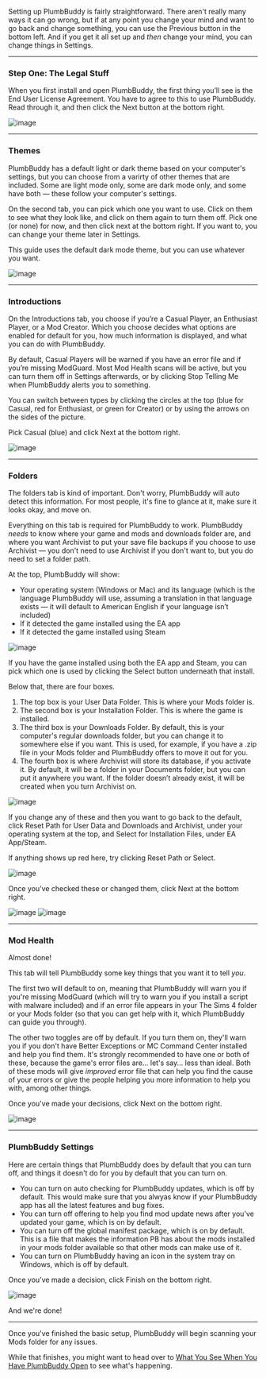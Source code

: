 Setting up PlumbBuddy is fairly straightforward. There aren't really many ways it can go wrong, but if at any point you change your mind and want to go back and change something, you can use the Previous button in the bottom left. And if you get it all set up and *then* change your mind, you can change things in Settings.

---

### Step One: The Legal Stuff

When you first install and open PlumbBuddy, the first thing you’ll see is the End User License Agreement. You have to agree to this to use PlumbBuddy. Read through it, and then click the Next button at the bottom right.

![image](/img/PB-EULA.png "An image of the top of the End User License Agreement, with the other tabs visible as a line of circles along the top")

---

### Themes

PlumbBuddy has a default light or dark theme based on your computer's settings, but you can choose from a varirty of other themes that are included. Some are light mode only, some are dark mode only, and some have both — these follow your computer's settings.

On the second tab, you can pick which one you want to use. Click on them to see what they look like, and click on them again to turn them off. Pick one (or none) for now, and then click next at the bottom right. If you want to, you can change your theme later in Settings.

This guide uses the default dark mode theme, but you can use whatever you want.

![image](/img/PB-theme-choice.png "An image of some of the theme choices available in PlumbBuddy")

---

### Introductions

On the Introductions tab, you choose if you’re a Casual Player, an Enthusiast Player, or a Mod Creator. Which you choose decides what options are enabled for default for you, how much information is displayed, and what you can do with PlumbBuddy.

By default, Casual Players will be warned if you have an error file and if you’re missing ModGuard. Most Mod Health scans will be active, but you can turn them off in Settings afterwards, or by clicking Stop Telling Me when PlumbBuddy alerts you to something.

You can switch between types by clicking the circles at the top (blue for Casual, red for Enthusiast, or green for Creator) or by using the arrows on the sides of the picture.

Pick Casual (blue) and click Next at the bottom right.

![image](/img/PB-Casual-Bob.png "An image of the Introductions tab in PlumbBuddy. At the top are instructions to use the circles or arrows to choose. Below is an image of Bob Pancakes playing a video game, with a description of a casual player in front: 'I got PlumbBuddy because I want to play The Sims 4 with mods, but without any hassles. Don't bother me with a bunch of technical mumbo-jumbo. Just keep an eye on my mods, let me know when there's a problem, and give me an easy-to-follow way to fix it.'")

---

### Folders

The folders tab is kind of important. Don't worry, PlumbBuddy will auto detect this information. For most people, it's fine to glance at it, make sure it looks okay, and move on.

Everything on this tab is required for PlumbBuddy to work. PlumbBuddy *needs* to know where your game and mods and downloads folder are, and where you want Archivist to put your save file backups if you choose to use Archivist — you don't need to use Archivist if you don't want to, but you do need to set a folder path.

At the top, PlumbBuddy will show:

* Your operating system (Windows or Mac) and its language (which is the language PlumbBuddy will use, assuming a translation in that language exists — it will default to American English if your language isn’t included) 
* If it detected the game installed using the EA app
* If it detected the game installed using Steam

![image](/img/PB-folders-OS.png "An image showing that the user is using Windows and English (Canade), with a Reset Paths button below, and the EA App, with a Select button below, and a Steam symbol to the right with no button below")

If you have the game installed using both the EA app and Steam, you can pick which one is used by clicking the Select button underneath that install.

Below that, there are four boxes.

1. The top box is your User Data Folder. This is where your Mods folder is.
2. The second box is your Installation Folder. This is where the game is installed.
3. The third box is your Downloads Folder. By default, this is your computer's regular downloads folder, but you can change it to somewhere else if you want. This is used, for example, if you have a .zip file in your Mods folder and PlumbBuddy offers to move it out for you.
4. The fourth box is where Archivist will store its database, if you activate it. By default, it will be a folder in your Documents folder, but you can put it anywhere you want. If the folder doesn’t already exist, it will be created when you turn Archivist on.

![image](/img/PB-folders-files.png "An image of the folders as described above, with a Browse button to the right end of each box")

If you change any of these and then you want to go back to the default, click Reset Path for User Data and Downloads and Archivist, under your operating system at the top, and Select for Installation Files, under EA App/Steam.

If anything shows up red here, try clicking Reset Path or Select.

![image](/img/PB-folders-error.png "An image of an invalid Download Folder path, with 'Bruh... there's not even a folder there' in red at the bottom")

Once you’ve checked these or changed them, click Next at the bottom right.

![image](/img/PB-folder-mac.png "An image of a Mac user's folder settings")
![image](/img/PB-folder-windows.png "An image of a Windows user's folder settings")

---

### Mod Health

Almost done!

This tab will tell PlumbBuddy some key things that you want it to tell *you*.

The first two will default to on, meaning that PlumbBuddy will warn you if you're missing ModGuard (which will try to warn you if you install a script with malware included) and if an error file appears in your The Sims 4 folder or your Mods folder (so that you can get help with it, which PlumbBuddy can guide you through).

The other two toggles are off by default. If you turn them on, they'll warn you if you don't have Better Exceptions or MC Command Center installed and help you find them. It's strongly recommended to have one or both of these, because the game's error files are... let's say... less than ideal. Both of these mods will give *improved* error file that can help you find the cause of your errors or give the people helping you more information to help you with, among other things.

Once you've made your decisions, click Next on the bottom right.

![image](/img/PB-Setup-ModHealth.png "An inage of the Mod Health settings as described above: ModGuard (with a Twisted Mexi icon to the left) and the error setting (with a discord icon to the left) toggled on, then a heading Error Logging Option, with toggles for Mc Command Center and Better Exceptions toggled off, and a brief explanation of some of the benefits and drawbacks of each")

---

### PlumbBuddy Settings

Here are certain things that PlumbBuddy does by default that you can turn off, and things it doesn't do for you by default that you can turn on.

* You can turn on auto checking for PlumbBuddy updates, which is off by default. This would make sure that you alwyas know if your PlumbBuddy app has all the latest features and bug fixes.
* You can turn off offering to help you find mod update news after you’ve updated your game, which is on by default.
* You can turn off the global manifest package, which is on by default. This is a file that makes the information PB has about the mods installed in your mods folder available so that other mods can make use of it.
* You can turn on PlumbBuddy having an icon in the system tray on Windows, which is off by default.

Once you’ve made a decision, click Finish on the bottom right.

![image](/img/PB-PB%20settings.png "An image of the PlumbBuddy app settings, with 'Automatically check for updates' toggled off, 'Offer to find mod update news'when the game is patched' and 'Generate global manifest package' toddled on, and 'Show an icon in the system tray' toggled off")

And we're done!

---

Once you've finished the basic setup, PlumbBuddy will begin scanning your Mods folder for any issues. 

While that finishes, you might want to head over to [What You See When You Have PlumbBuddy Open](https://plumbbuddy.app/text-guides/casual-ui) to see what's happening.